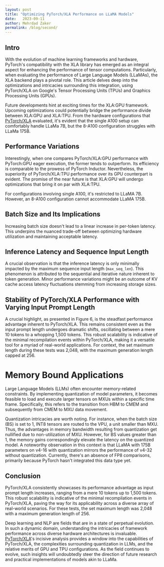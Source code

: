 ```yaml
---
layout: post
title: "Optimizing PyTorch/XLA Performance on LLaMA Models"
date:   2023-09-11
author: Mehrdad Zaker
permalink: /blog/second/
---
```


## Intro

With the evolution of machine learning frameworks and hardware, PyTorch's compatibility with the XLA library has emerged as an integral aspect for enhancing the performance of tensor computations. Particularly, when evaluating the performance of Large Language Models (LLaMAs), the XLA backend plays a pivotal role. This article delves deep into the optimizations and intricacies surrounding this integration, using PyTorch/XLA on Google's Tensor Processing Units (TPUs) and Graphics Processing Units (GPUs).

Future developments hint at exciting times for the XLA:GPU framework. Upcoming optimizations could potentially bridge the performance divide between XLA:GPU and XLA:TPU. From the hardware configurations that [PyTorch/XLA](https://tinyurl.com/5bye37xw)
 evaluated, it's evident that the single A100 setup can comfortably handle LLaMa 7B, but the 8-A100 configuration struggles with LLaMa 175B.

## Performance Variations

Interestingly, when one compares PyTorch/XLA:GPU performance with PyTorch:GPU eager execution, the former tends to outperform. Its efficiency is comparable to the prowess of PyTorch Inductor. Nevertheless, the superiority of PyTorch/XLA:TPU performance over its GPU counterpart is evident. The promise of the near future is that XLA:GPU will undergo optimizations that bring it on par with XLA:TPU.

For configurations involving single A100, it's restricted to LLaMA 7B. However, an 8-A100 configuration cannot accommodate LLaMA 175B.

## Batch Size and Its Implications

Increasing batch size doesn't lead to a linear increase in per-token latency. This underpins the nuanced trade-off between optimizing hardware utilization and maintaining acceptable latency.

## Inference Latency and Sequence Input Length

A crucial observation is that the inference latency is only minimally impacted by the maximum sequence input length (`max_seq_len`). This phenomenon is attributed to the sequential and iterative nature inherent to token generation. Minor performance variations might be an outcome of KV cache access latency fluctuations stemming from increasing storage sizes.

## Stability of PyTorch/XLA Performance with Varying Input Prompt Length

A crucial highlight, as presented in Figure 6, is the steadfast performance advantage inherent to PyTorch/XLA. This remains consistent even as the input prompt length undergoes dramatic shifts, oscillating between a mere 10 tokens to a whopping 1,500 tokens. This robust scalability is indicative of the minimal recompilation events within PyTorch/XLA, making it a versatile tool for a myriad of real-world applications. For context, the set maximum length during these tests was 2,048, with the maximum generation length capped at 256.

# Memory Bound Applications

Large Language Models (LLMs) often encounter memory-related constraints. By implementing quantization of model parameters, it becomes feasible to load and execute larger tensors on MXUs within a specific time frame. Specifically, this refers to the transition from HBM to CMEM and subsequently from CMEM to MXU data movement.

Quantization intricacies are worth noting. For instance, when the batch size (BS) is set to 1, INT8 tensors are routed to the VPU, a unit smaller than MXU. Thus, the advantages in memory bandwidth resulting from quantization get nullified due to non-utilization of MXU. However, for BS values greater than 1, the memory gains correspondingly elevate the latency on the quantized model. A noteworthy observation in this context is that LLaMA with 175B parameters on v4-16 with quantization mirrors the performance of v4-32 without quantization. Currently, there's an absence of FP8 comparisons, primarily because PyTorch hasn't integrated this data type yet.

## Conclusion

PyTorch/XLA consistently showcases its performance advantage as input prompt length increases, ranging from a mere 10 tokens up to 1,500 tokens. This robust scalability is indicative of the minimal recompilation events in PyTorch/XLA, paving the way for its applicability across a diverse array of real-world scenarios. For these tests, the set maximum length was 2,048 with a maximum generation length of 256.

Deep learning and NLP are fields that are in a state of perpetual evolution. In such a dynamic domain, understanding the intricacies of framework performance across diverse hardware architectures is invaluable. [PyTorch/XLA](https://tinyurl.com/5bye37xw)'s incisive analysis provides a window into the capabilities of PyTorch/XLA, the complexities surrounding quantization in LLMs, and the relative merits of GPU and TPU configurations. As the field continues to evolve, such insights will undoubtedly steer the direction of future research and practical implementations of models akin to LLaMa.
